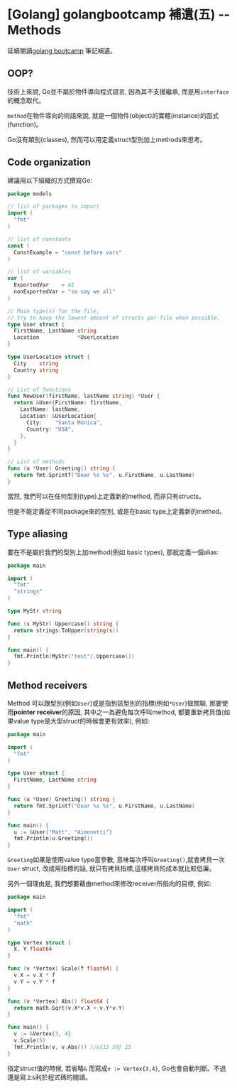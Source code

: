 # [Golang] golangbootcamp 補遺(五) -- Methods 

延續閱讀[golang bootcamp](http://www.golangbootcamp.com/) 筆記補遺。

## OOP?

技術上來說, Go並不屬於物件導向程式語言, 因為其不支援繼承, 而是用`interface`的概念取代。

`method`在物件導向的術語來說, 就是一個物件(object)的實體(instance)的函式(function)。

Go沒有類別(classes), 然而可以用定義struct型別加上methods來思考。

## Code organization

建議用以下組織的方式撰寫Go: 

``` go 
package models

// list of packages to import
import (
  "fmt"
)

// list of constants
const (
  ConstExample = "const before vars"
)

// list of variables
var (
  ExportedVar    = 42
  nonExportedVar = "so say we all"
)

// Main type(s) for the file,
// try to keep the lowest amount of structs per file when possible.
type User struct {
  FirstName, LastName string
  Location            *UserLocation
}

type UserLocation struct {
  City    string
  Country string
}

// List of functions
func NewUser(firstName, lastName string) *User {
  return &User{FirstName: firstName,
    LastName: lastName,
    Location: &UserLocation{
      City:    "Santa Monica",
      Country: "USA",
    },
  }
}

// List of methods
func (u *User) Greeting() string {
  return fmt.Sprintf("Dear %s %s", u.FirstName, u.LastName)
}
```

當然, 我們可以在任何型別(type)上定義新的method, 而非只有structs。

但是不能定義從不同package來的型別, 或是在basic type上定義新的method。

## Type aliasing

要在不是屬於我們的型別上加method(例如 basic types), 那就定義一個alias:

``` go
package main

import (
  "fmt"
  "strings"
)

type MyStr string

func (s MyStr) Uppercase() string {
  return strings.ToUpper(string(s))
}

func main() {
  fmt.Println(MyStr("test").Uppercase())
}
```

## Method receivers

Method 可以跟型別(例如`User`)或是指到該型別的指標(例如`*User`)做關聯, 那要使用**pointer receiver**的原因, 其中之一為避免每次呼叫method, 都要重新拷貝值(如果value type是大型struct的時候會更有效率), 例如: 

``` go
package main

import (
  "fmt"
)

type User struct {
  FirstName, LastName string
}

func (u *User) Greeting() string {
  return fmt.Sprintf("Dear %s %s", u.FirstName, u.LastName)
}

func main() {
  u := &User{"Matt", "Aimonetti"}
  fmt.Println(u.Greeting())
}
```

`Greeting`如果是使用value type當參數, 意味每次呼叫`Greeting()`,就會拷貝一次`User` struct, 改成用指標的話, 就只有拷貝指標,這樣拷貝的成本就比較低廉。

另外一個理由是, 我們想要藉由method來修改receiver所指向的目標, 例如: 

``` go 
package main

import (
  "fmt"
  "math"
)

type Vertex struct {
  X, Y float64
}

func (v *Vertex) Scale(f float64) {
  v.X = v.X * f
  v.Y = v.Y * f
}

func (v *Vertex) Abs() float64 {
  return math.Sqrt(v.X*v.X + v.Y*v.Y)
}

func main() {
  v := &Vertex{3, 4}
  v.Scale(5)
  fmt.Println(v, v.Abs()) //&{15 20} 25
}
```

指定struct值的時候, 若省略`&` 而寫成`v := Vertex{3,4}`, Go也會自動判斷。不過還是寫上`&`利於程式碼的閱讀。
